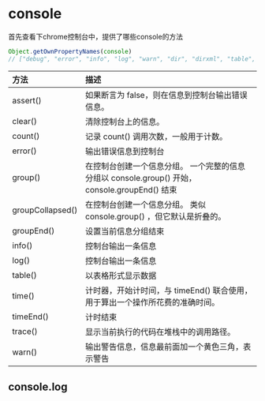 # console

首先查看下chrome控制台中，提供了哪些console的方法

```js
Object.getOwnPropertyNames(console)
// ["debug", "error", "info", "log", "warn", "dir", "dirxml", "table", "trace", "group", "groupCollapsed", "groupEnd", "clear", "count", "countReset", "assert", "profile", "profileEnd", "time", "timeLog", "timeEnd", "timeStamp", "context", "memory"]
```

|方法|	描述|
|:-|:-|
|assert()|	如果断言为 false，则在信息到控制台输出错误信息。|
|clear()|	清除控制台上的信息。|
|count()|	记录 count() 调用次数，一般用于计数。|
|error()|	输出错误信息到控制台|
|group()|	在控制台创建一个信息分组。 一个完整的信息分组以 console.group() 开始，console.groupEnd() 结束|
|groupCollapsed()|	在控制台创建一个信息分组。 类似 console.group() ，但它默认是折叠的。|
|groupEnd()|	设置当前信息分组结束|
|info()|	控制台输出一条信息|
|log()|	控制台输出一条信息|
|table()|	以表格形式显示数据|
|time()|	计时器，开始计时间，与 timeEnd() 联合使用，用于算出一个操作所花费的准确时间。|
|timeEnd()|	计时结束|
|trace()|	显示当前执行的代码在堆栈中的调用路径。|
|warn()|	输出警告信息，信息最前面加一个黄色三角，表示警告|


## console.log
